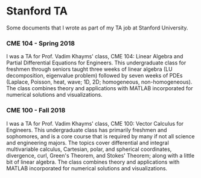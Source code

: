 # Stanford TA
Some documents that I wrote as part of my TA job at Stanford University.

### CME 104 - Spring 2018
I was a TA for Prof. Vadim Khayms' class, CME 104: Linear Algebra and Partial
Differential Equations for Engineers. This undergraduate class for freshmen
through seniors taught three weeks of linear algebra (LU decomposition,
eigenvalue problem) followed by seven weeks of PDEs (Laplace, Poisson, heat,
wave; 1D, 2D; homogeneous, non-homogeneous). The class combines theory and
applications with MATLAB incorporated for numerical solutions and
visualizations.

### CME 100 - Fall 2018
I was a TA for Prof. Vadim Khayms' class, CME 100: Vector Calculus for
Engineers. This undergraduate class has primarily freshmen and sophomores, and
is a core course that is required by many if not all science and engineering
majors. The topics cover differential and integral multivariable calculus,
Cartesian, polar, and spherical coordinates, divergence, curl, Green's Theorem,
and Stokes' Theorem; along with a little bit of linear algebra. The class
combines theory and applications with MATLAB incorporated for numerical
solutions and visualizations.
